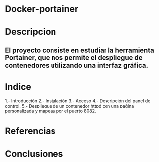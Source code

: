 # Docker-portainer
# Descripcion
## El proyecto consiste en estudiar la herramienta Portainer, que nos permite el despliegue de contenedores utilizando una interfaz gráfica.
# Indice
1.- Introducción
2.- Instalación
3.- Acceso 
4.- Descripción del panel de control.
5.- Despliegue de un contenedor httpd con una paǵina personalizada y mapeaa por el puerto 8082.
# Referencias
# Conclusiones
